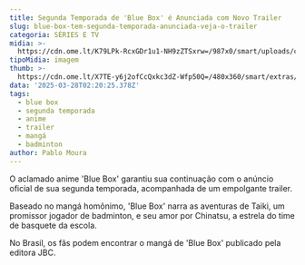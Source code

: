 ```yaml
---
title: Segunda Temporada de 'Blue Box' é Anunciada com Novo Trailer
slug: blue-box-tem-segunda-temporada-anunciada-veja-o-trailer
categoria: SÉRIES E TV
midia: >-
  https://cdn.ome.lt/K79LPk-RcxGDr1u1-NH9zZTSxrw=/987x0/smart/uploads/conteudo/fotos/Screenshot_2025-03-27_at_18.42.34.png
tipoMidia: imagem
thumb: >-
  https://cdn.ome.lt/X7TE-y6j2ofCcQxkc3dZ-Wfp50Q=/480x360/smart/extras/conteudos/Screenshot_2025-03-27_at_18.42.34.png
data: '2025-03-28T02:20:25.378Z'
tags:
  - blue box
  - segunda temporada
  - anime
  - trailer
  - mangá
  - badminton
author: Pablo Moura
---
```


O aclamado anime 'Blue Box' garantiu sua continuação com o anúncio oficial de sua segunda temporada, acompanhada de um empolgante trailer. 

Baseado no mangá homônimo, 'Blue Box' narra as aventuras de Taiki, um promissor jogador de badminton, e seu amor por Chinatsu, a estrela do time de basquete da escola. 

No Brasil, os fãs podem encontrar o mangá de 'Blue Box' publicado pela editora JBC.
